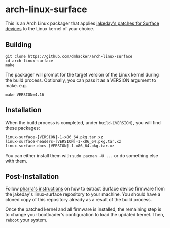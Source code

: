 # arch-linux-surface

This is an Arch Linux packager that applies 
[jakeday's patches for Surface devices](https://github.com/jakeday/linux-surface) 
to the Linux kernel of your choice. 

## Building

```
git clone https://github.com/dmhacker/arch-linux-surface
cd arch-linux-surface
make
```

The packager will prompt for the target version of the Linux kernel during the build process.
Optionally, you can pass it as a VERSION argument to make. e.g.

```
make VERSION=4.16
```

## Installation

When the build process is completed, under `build-[VERSION]`, you will find these packages:
```
linux-surface-[VERSION]-1-x86_64.pkg.tar.xz
linux-surface-headers-[VERSION]-1-x86_64.pkg.tar.xz
linux-surface-docs-[VERSION]-1-x86_64.pkg.tar.xz
```
You can either install them with `sudo pacman -U ...` or do something else with them.

## Post-Installation

Follow [pharra's instructions](https://github.com/pharra/linux-surface) on how to extract
Surface device firmware from the jakeday's linux-surface repository to your machine. You should
have a cloned copy of this repository already as a result of the build process.  

Once the patched kernel and all firmware is installed, the remaining step is 
to change your bootloader's configuration to load the updated kernel. Then, `reboot` your system.
